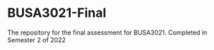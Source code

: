 # BUSA3021-Final
The repository for the final assessment for BUSA3021. Completed in Semester 2 of 2022
